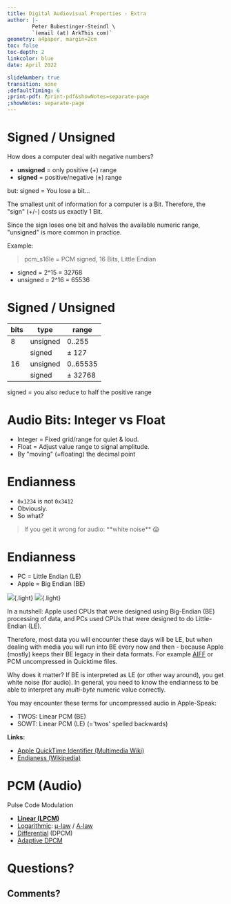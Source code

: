 ```yaml
---
title: Digital Audiovisual Properties - Extra
author: |-
        Peter Bubestinger-Steindl \
        `(email (at) ArkThis com)`
geometry: a4paper, margin=2cm
toc: false
toc-depth: 2
linkcolor: blue
date: April 2022

slideNumber: true
transition: none
;defaultTiming: 6
;print-pdf: ?print-pdf&showNotes=separate-page
;showNotes: separate-page
---
```



# Signed / Unsigned

How does a computer deal with negative numbers?

  * **unsigned** = only positive (+) range
  * **signed** = positive/negative (±) range

but: signed = You lose a bit...

<aside class="notes">
The smallest unit of information for a computer is a Bit.
Therefore, the "sign" (+/-) costs us exactly 1 Bit.

Since the sign loses one bit and halves the available numeric range, "unsigned"
is more common in practice.

Example:

> pcm_s16le = PCM signed, 16 Bits, Little Endian

  * signed = 2^15 = 32768
  * unsigned = 2^16 = 65536
</aside>



# Signed / Unsigned

| bits      | type      | range    |
| --------- | --------- | -------- |
| 8         | unsigned  | 0..255   |
|           | signed    | ± 127    |
| 16        | unsigned  | 0..65535 |
|           | signed    | ± 32768  |

signed = you also reduce to half the positive range



# Audio Bits: Integer vs Float

  * Integer = Fixed grid/range for quiet &amp; loud.
  * Float = Adjust value range to signal amplitude.
  * By "moving" (=floating) the decimal point



# Endianness

  * `0x1234` is not `0x3412`
  * Obviously.
  * So what?

<blockquote class="fragment">
If you get it wrong for audio:  
**white noise**  😱️
</blockquote>



# Endianness

  * PC = Little Endian (LE)
  * Apple = Big Endian (BE)

![](../../../images/data/little_endian.png){.light}
![](../../../images/data/big_endian.png){.light}

<aside class="notes">
In a nutshell:
Apple used CPUs that were designed using Big-Endian (BE) processing of data, and PCs
used CPUs that were designed to do Little-Endian (LE).

Therefore, most data you will encounter these days will be LE, but when dealing
with media you will run into BE every now and then - because Apple (mostly) keeps
their BE legacy in their data formats.
For example [AIFF](https://en.wikipedia.org/wiki/Audio_Interchange_File_Format) or PCM uncompressed in Quicktime files.

Why does it matter?
If BE is interpreted as LE (or other way around), you get white noise (for audio).
In general, you need to know the endianness to be able to interpret any
*multi-byte* numeric value correctly.


You may encounter these terms for uncompressed audio in Apple-Speak:

  * TWOS: Linear PCM (BE)
  * SOWT: Linear PCM (LE) (='twos' spelled backwards)


**Links:**

  * [Apple QuickTime Identifier (Multimedia Wiki)](https://wiki.multimedia.cx/index.php/PCM#Apple_QuickTime_Identifiers)
  * [Endianess (Wikipedia)](https://en.wikipedia.org/wiki/Endianness)
</aside>



# PCM (Audio)

Pulse Code Modulation

  * **[Linear (LPCM)](https://en.wikipedia.org/wiki/Pulse-code_modulation)**
  * [Logarithmic](https://wiki.multimedia.cx/index.php/ADPCM#Logarithmic_PCM): 
    [μ-law](https://en.wikipedia.org/wiki/%CE%9C-law_algorithm) / 
    [A-law](https://en.wikipedia.org/wiki/A-law_algorithm)
  * [Differential](https://en.wikipedia.org/wiki/Differential_pulse-code_modulation) (DPCM)
  * [Adaptive DPCM](https://en.wikipedia.org/wiki/Adaptive_differential_pulse-code_modulation)



# Questions?
## Comments?

